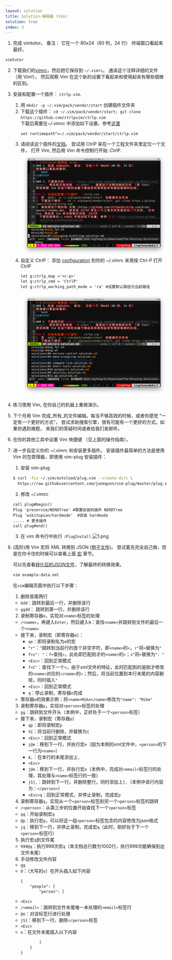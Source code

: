 ```yaml
---
layout: solution
title: Solution-编辑器 (Vim)
solution: true
index: 3
---
```


1. 完成 vimtutor。 备注： 它在一个 80x24（80 列，24 行） 终端窗口看起来最好。
  ```bash
  vimtutor
  ```
2. 下载我们的[vimrc](https://missing-semester-cn.github.io/2020/files/vimrc)，然后把它保存到 `~/.vimrc`。 通读这个注释详细的文件 （用 Vim!）， 然后观察 Vim 在这个新的设置下看起来和使用起来有哪些细微的区别。
3. 安装和配置一个插件： `ctrlp.vim`.
   1. 用 `mkdir -p ~/.vim/pack/vendor/start` 创建插件文件夹
   2. 下载这个插件： `cd ~/.vim/pack/vendor/start; git clone https://github.com/ctrlpvim/ctrlp.vim`   
   下载后需要在~/.vimrc 中添加如下设置，参考[这里](http://ctrlpvim.github.io/ctrlp.vim/#installation)
       ```vim
       set runtimepath^=~/.vim/pack/vendor/start/ctrlp.vim 
       ```
   1. 请阅读这个插件的[文档](https://github.com/ctrlpvim/ctrlp.vim/blob/master/readme.md)。 尝试用 CtrlP 来在一个工程文件夹里定位一个文件， 打开 Vim, 然后用 Vim 命令控制行开始 :CtrlP.  ![1.png](images/3/1.png)
   2. 自定义 CtrlP： 添加 [configuration](https://github.com/ctrlpvim/ctrlp.vim/blob/master/readme.md#basic-options) 到你的 ~/.vimrc 来用按 Ctrl-P 打开 CtrlP
       ```vim
       let g:ctrlp_map ='<c-p>' 
       let g:ctrlp_cmd = 'CtrlP'
       let g:ctrlp_working_path_mode = 'ra' #设置默认路径为当前路径
       ```
       ![1.png](images/3/2.png)
4. 练习使用 Vim, 在你自己的机器上重做演示。
5. 下个月用 Vim 完成_所有_的文件编辑。每当不够高效的时候，或者你感觉 “一定有一个更好的方式”， 尝试求助搜索引擎，很有可能有一个更好的方式。如果你遇到难题， 来我们的答疑时间或者给我们发邮件。
6. 在你的其他工具中设置 Vim 快捷键 （见上面的操作指南）。
7. 进一步自定义你的 ~/.vimrc 和安装更多插件。
  安装插件最简单的方法是使用 Vim 的包管理器，即使用 vim-plug 安装插件：
   1. 安装 vim-plug
    ```bash
    $ curl -fLo ~/.vim/autoload/plug.vim --create-dirs \
      https://raw.githubusercontent.com/junegunn/vim-plug/master/plug.vim
    ```
   2. 修改 ~/.vimrc
    ```vim
    call plug#begin()
    Plug 'preservim/NERDTree' #需要安装的插件 NERDTree
    Plug 'wikitopian/hardmode'  #安装 hardmode
    ..... # 更多插件
    call plug#end()
    ```
   3. 在 vim 命令行中执行 `:PlugInstall`
 ![1.png](/images/3/3.png)
8. (高阶)用 Vim 宏将 XML 转换到 JSON ([例子文件](https://missing-semester-cn.github.io/2020/files/example-data.xml))。 尝试着先完全自己做，但是在你卡住的时候可以查看上面 [宏](https://missing-semester-cn.github.io/2020/editors/#macros) 章节。  

   可以先查看[转化后的JSON文件](demoCode/3/example-data.json)，了解最终的转换效果。
   ```bash
   vim example-data.xml
   ```
   在`vim`编辑页面中执行以下步骤：

   1.  删除首尾两行         
    *    `Gdd`：跳转到最后一行，并删除该行        
    *    `ggdd`： 跳转到第一行，并删除该行

   2.  录制寄存器`e`，实现对`<name>`标签的处理 
    *    `/<name>`，再键入`Enter`，然后键入`N`：查找`<name>`并跳转到文件的最后一个`<name>`
    *    接下来，录制宏（即寄存器`e`）：        
         *    `qe`：即将录制名为`e`的宏       
         *    `^r"`：`^`跳转到当前行的首个非空字符，即`<name>`的`<`，`r"`将`<`替换为`"`       
         *    `f>s": "`：`f>`查找`>`，此处即匹配刚才的`<name>`的`>`；`s"`将`>`替换为`": "`      
         *    `<Esc>`：回到正常模式       
         *    `f<C"`：查找下一个`<`，由于xml文件的特征，此时匹配到的是刚才修改的`<name>`对应的`</name>`的`<`；然后，将当前位置到本行末尾的内容删除，同时插入`"`       
         *    `<Esc>`：回到正常模式       
         *    `q`：停止录制，寄存器`e`完成
    *    寄存器`e`的效果示例：将`<name>Mike</name>`修改为`"name": "Mike"`  

   3.  录制寄存器`p`，实现对`<person>`标签的处理
   *   `gg`：跳转到文件开头（本例中，正好处于一个`<person>`标签）
   *   接下来，录制宏（寄存器`p`）
       *   `qp`：即将录制宏`p`
       *   `S{`：将当前行删除，并替换为`{`
       *   `<Esc>`：回到正常模式
       *   `j@e`：移到下一行，并执行宏`e`（因为本例的xml文件中，`<person>`的下一行为`<name>`）
       *   `A,`：在本行的末尾添加上`,`
       *   `<Esc>`
       *   `j@e`：移到下一行，并执行宏`e`（本例中，完成对`<email>`标签行的处理，其处理与`<name>`标签行的一致）
       *   `jS},`：跳转到下一行，并删除整行，同时添加上`},`（本例中该行内容为：`</person>`）
       *   `<Esc>q`：回到正常模式，并停止录制，完成宏`p`
   4.  录制寄存器`q`，实现从一个`<person>`标签到另一个`<person>`标签的跳转
   *   `/<person>`：从第三步的位置开始查找下一个`<person>`标签
   *   `qq`：开始录制宏`q`
   *   `@p`：执行宏`p`，可以将这一组`<person>`标签包含的内容修改为json格式
   *   `jq`：移到下一行，并停止录制，完成宏`q`（此时，刚好处于下一个`<person>`标签行）
   5.  执行宏`q`到文件尾
   *   `999@q`：执行999次宏`q`（本文档总行数为1002行，执行999次能确保到达文件末尾）
   6.  手动修改文件内容
   *   `gg`
   *   `O`：（大写的`o`）在开头插入如下内容
       ```shell
       {
           "people": {
               "person": [
       ```
   *   `<Esc>`
   *   `/<email>`：跳转到文件末尾唯一未处理的`<email>`标签行
   *   `@e`：对该标签行进行处理
   *   `jS}`：移到下一行，删除`</person>`标签
   *   `<Esc>`
   *   `o`：在文件末尾插入以下内容
       ```shell
               ]
           }
       }
       ```
